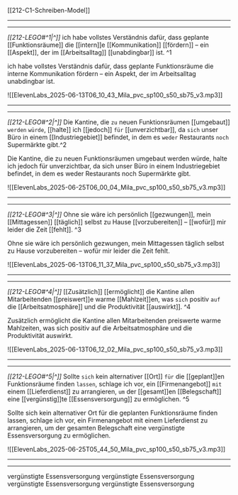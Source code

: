  [[212-C1-Schreiben-Model]] 

---
---

*[[212-LEGO#^1|^]]* ich habe vollstes Verständnis dafür, dass geplante [[Funktionsräume]] die [[intern]]e [[Kommunikation]] [[fördern]] – ein [[Aspekt]], der im [[Arbeitsalltag]] [[unabdingbar]] ist. ^1


ich habe vollstes Verständnis dafür, dass geplante Funktionsräume die interne Kommunikation fördern – ein Aspekt, der im Arbeitsalltag unabdingbar ist.

![[ElevenLabs_2025-06-13T06_10_43_Mila_pvc_sp100_s50_sb75_v3.mp3]]



---
---

*[[212-LEGO#^2|^]]* Die Kantine, die `zu` neuen Funktionsräumen [[umgebaut]] `werden` `würde`, [[halte]] ich [[jedoch]] `für` [[unverzichtbar]], da `sich` unser Büro in einem [[Industriegebiet]] befindet, in dem es `weder` Restaurants `noch` Supermärkte gibt.^2


Die Kantine, die zu neuen Funktionsräumen umgebaut werden würde, halte ich jedoch für unverzichtbar, da sich unser Büro in einem Industriegebiet befindet, in dem es weder Restaurants noch Supermärkte gibt.

![[ElevenLabs_2025-06-25T06_00_04_Mila_pvc_sp100_s50_sb75_v3.mp3]]


---
---

*[[212-LEGO#^3|^]]* Ohne sie wäre ich persönlich [[gezwungen]], mein [[Mittagessen]] [[täglich]] selbst zu Hause [[vorzubereiten]] – [[wofür]] mir leider die Zeit [[fehlt]]. ^3


Ohne sie wäre ich persönlich gezwungen, mein Mittagessen täglich selbst zu Hause vorzubereiten – wofür mir leider die Zeit fehlt.

![[ElevenLabs_2025-06-13T06_11_37_Mila_pvc_sp100_s50_sb75_v3.mp3]]




---
---

*[[212-LEGO#^4|^]]* [[Zusätzlich]] [[ermöglicht]] die Kantine allen Mitarbeitenden [[preiswert]]e warme [[Mahlzeit]]en, was `sich` positiv `auf` die [[Arbeitsatmosphäre]] und die Produktivität [[auswirkt]]. ^4


Zusätzlich ermöglicht die Kantine allen Mitarbeitenden preiswerte warme Mahlzeiten, was sich positiv auf die Arbeitsatmosphäre und die Produktivität auswirkt.

![[ElevenLabs_2025-06-13T06_12_02_Mila_pvc_sp100_s50_sb75_v3.mp3]]




---
---

*[[212-LEGO#^5|^]]* Sollte `sich` kein alternativer [[Ort]] `für` die [[geplant]]en Funktionsräume finden `lassen`, schlage ich vor, ein [[Firmenangebot]] `mit` einem [[Lieferdienst]] zu arrangieren, `um` der [[gesamt]]en [[Belegschaft]] eine [[vergünstig]]te [[Essensversorgung]] zu ermöglichen. ^5


Sollte sich kein alternativer Ort für die geplanten Funktionsräume finden lassen, schlage ich vor, ein Firmenangebot mit einem Lieferdienst zu arrangieren, um der gesamten Belegschaft eine vergünstigte Essensversorgung zu ermöglichen. 

![[ElevenLabs_2025-06-25T05_44_50_Mila_pvc_sp100_s50_sb75_v3.mp3]]


---
---


vergünstigte Essensversorgung
vergünstigte Essensversorgung
vergünstigte Essensversorgung
vergünstigte Essensversorgung 
